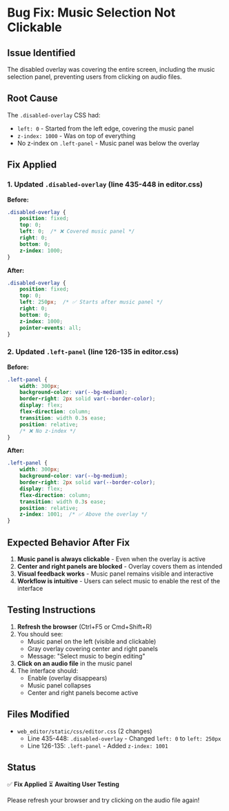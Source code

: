 # Bug Fix: Music Selection Not Clickable

## Issue Identified
The disabled overlay was covering the entire screen, including the music selection panel, preventing users from clicking on audio files.

## Root Cause
The `.disabled-overlay` CSS had:
- `left: 0` - Started from the left edge, covering the music panel
- `z-index: 1000` - Was on top of everything
- No z-index on `.left-panel` - Music panel was below the overlay

## Fix Applied

### 1. Updated `.disabled-overlay` (line 435-448 in editor.css)
**Before:**
```css
.disabled-overlay {
    position: fixed;
    top: 0;
    left: 0;  /* ❌ Covered music panel */
    right: 0;
    bottom: 0;
    z-index: 1000;
}
```

**After:**
```css
.disabled-overlay {
    position: fixed;
    top: 0;
    left: 250px;  /* ✅ Starts after music panel */
    right: 0;
    bottom: 0;
    z-index: 1000;
    pointer-events: all;
}
```

### 2. Updated `.left-panel` (line 126-135 in editor.css)
**Before:**
```css
.left-panel {
    width: 300px;
    background-color: var(--bg-medium);
    border-right: 2px solid var(--border-color);
    display: flex;
    flex-direction: column;
    transition: width 0.3s ease;
    position: relative;
    /* ❌ No z-index */
}
```

**After:**
```css
.left-panel {
    width: 300px;
    background-color: var(--bg-medium);
    border-right: 2px solid var(--border-color);
    display: flex;
    flex-direction: column;
    transition: width 0.3s ease;
    position: relative;
    z-index: 1001;  /* ✅ Above the overlay */
}
```

## Expected Behavior After Fix

1. **Music panel is always clickable** - Even when the overlay is active
2. **Center and right panels are blocked** - Overlay covers them as intended
3. **Visual feedback works** - Music panel remains visible and interactive
4. **Workflow is intuitive** - Users can select music to enable the rest of the interface

## Testing Instructions

1. **Refresh the browser** (Ctrl+F5 or Cmd+Shift+R)
2. You should see:
   - Music panel on the left (visible and clickable)
   - Gray overlay covering center and right panels
   - Message: "Select music to begin editing"
3. **Click on an audio file** in the music panel
4. The interface should:
   - Enable (overlay disappears)
   - Music panel collapses
   - Center and right panels become active

## Files Modified

- `web_editor/static/css/editor.css` (2 changes)
  - Line 435-448: `.disabled-overlay` - Changed `left: 0` to `left: 250px`
  - Line 126-135: `.left-panel` - Added `z-index: 1001`

## Status

✅ **Fix Applied**
⏳ **Awaiting User Testing**

Please refresh your browser and try clicking on the audio file again!

